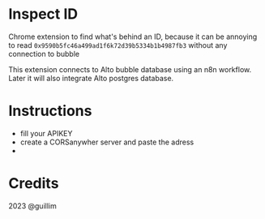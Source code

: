 # Inspect ID
Chrome extension to find what's behind an ID, because it can be annoying to read `0x9590b5fc46a499ad1f6k72d39b5334b1b4987fb3` without any connection to bubble

This extension connects to Alto bubble database using an n8n workflow. Later it will also integrate Alto postgres database.

# Instructions
- fill your APIKEY
- create a CORSanywher server and paste the adress
- 

# Credits
2023 @guillim
